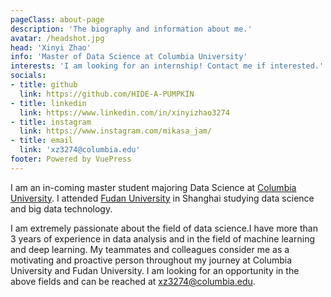 ```yaml
---
pageClass: about-page
description: 'The biography and information about me.'
avatar: /headshot.jpg
head: 'Xinyi Zhao'
info: 'Master of Data Science at Columbia University'
interests: 'I am looking for an internship! Contact me if interested.'
socials:
- title: github
  link: https://github.com/HIDE-A-PUMPKIN
- title: linkedin
  link: https://www.linkedin.com/in/xinyizhao3274
- title: instagram
  link: https://www.instagram.com/mikasa_jam/
- title: email
  link: 'xz3274@columbia.edu'
footer: Powered by VuePress
---
```


<AboutCard :frontmatter="$page.frontmatter" >


I am an in-coming master student majoring Data Science at [Columbia University](https://datascience.columbia.edu). 
I attended [Fudan University](https://www.fudan.edu.cn/) in Shanghai studying data science and big data technology.

I am extremely passionate about the field of data science.I have more than 3 years of experience in data analysis and in the field of machine learning and deep learning. My teammates and colleagues consider me as a motivating and proactive person throughout my journey at Columbia University and Fudan University. I am looking for an opportunity in the above fields and can be reached at xz3274@columbia.edu.


</AboutCard>

<style lang="stylus">

.theme-container.about-page .page
  background-color #ffddd1
  min-height calc(100vh)
  
  .last-updated
    display none

</style>